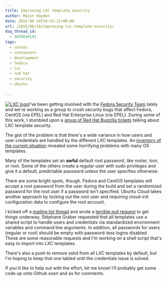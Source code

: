 ```yaml
---
title: Improving LXC template security
author: Major Hayden
date: 2015-06-18T19:52:11+00:00
url: /2015/06/18/improving-lxc-template-security/
dsq_thread_id:
  - 3859849191
tags:
  - centos
  - containers
  - development
  - fedora
  - lxc
  - red hat
  - security
  - ubuntu

---
```

[<img src="/wp-content/uploads/2015/06/containers-300x276.png" alt="LXC logo" width="300" height="276" class="alignright size-medium wp-image-5669" srcset="/wp-content/uploads/2015/06/containers-300x276.png 300w, /wp-content/uploads/2015/06/containers.png 318w" sizes="(max-width: 300px) 100vw, 300px" />][1]I've been getting involved with the [Fedora Security Team][2] lately and we're working as a group to crush security bugs that affect Fedora, CentOS (via EPEL) and Red Hat Enterprise Linux (via EPEL). During some of this work, I stumbled upon a [group of Red Hat Bugzilla tickets][3] talking about LXC template security.

The gist of the problem is that there's a wide variance in how users and user credentials are handled by the different LXC templates. An [inventory of the current situation][4] revealed some horrifying problems with many OS templates.

Many of the templates set an **awful** default root password, like rooter, toor, or root. Some of the others create a regular user with sudo privileges and give it a default, predictable password unless the user specifies otherwise.

There are some bright spots, though. Fedora and CentOS templates will accept a root password from the user during the build and set a randomized password for the root user if a password isn't specified. Ubuntu Cloud takes another approach by locking out the root user and requiring cloud-init configuration data to configure the root account.

I kicked off a [mailing list thread][5] and wrote a [terrible pull request][6] to get things underway. Stéphane Graber requested that all templates use a shared script to handle users and credentials via standardized environment variables and command line arguments. In addition, all passwords for users (regular or root) should be empty with password-less logins disabled. Those are some reasonable requests and I'm working on a shell script that's easy to import into LXC templates.

There's also a push to remove sshd from all LXC templates by default, but I'm hoping to keep that one tabled until the credentials issue is solved.

If you'd like to help out with the effort, let me know! I'll probably get some code up onto Github soon and as for comments.

 [1]: /wp-content/uploads/2015/06/containers.png
 [2]: https://fedoraproject.org/wiki/Security_Team
 [3]: https://bugzilla.redhat.com/show_bug.cgi?id=1132001
 [4]: https://fedoraproject.org/wiki/LXC_Template_Security_Improvements
 [5]: https://lists.linuxcontainers.org/pipermail/lxc-devel/2015-June/011883.html
 [6]: https://github.com/lxc/lxc/pull/574
